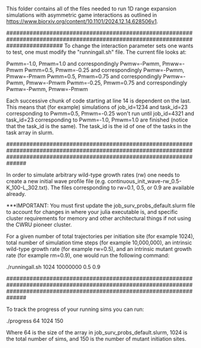 This folder contains all of the files needed to run 1D range expansion simulations with asymmetric game interactions as outlined in https://www.biorxiv.org/content/10.1101/2024.12.14.628506v1.

#################################################################################################################################
To change the interaction parameter sets one wants to test, one must modify the "runningall.sh" file. The current file looks at:

Pwmm=-1.0, Pmwm=1.0 and correspondingly Pwmw=-Pwmm, Pmww=-Pmwm
Pwmm=0.5, Pmwm=-0.25 and correspondingly Pwmw=-Pwmm, Pmww=-Pmwm
Pwmm=0.5, Pmwm=0.75 and correspondingly Pwmw=-Pwmm, Pmww=-Pmwm
Pwmm=-0.25, Pmwm=0.75 and correspondingly Pwmw=-Pwmm, Pmww=-Pmwm

Each successive chunk of code starting at line 14 is dependent on the last. This means that (for example) simulations of job_id=1234 and task_id=23 corresponding to Pwmm=0.5, Pmwm=-0.25 won't run until job_id=4321 and task_id=23 corresponding to Pwmm=-1.0, Pmwm=1.0 are finished (notice that the task_id is the same). The task_id is the id of one of the tasks in the task array in slurm.

##############################################################################################################################################################################

In order to simulate arbitrary wild-type growth rates (rw) one needs to create a new initial wave profile file (e.g. continuous_init_wave-rw_0.5-K_100-L_302.txt).
The files corresponding to rw=0.1, 0.5, or 0.9 are available already. 

***IMPORTANT: You must first update the job_surv_probs_default.slurm file to account for changes in where your julia executable is, and specific cluster requirements for 
memory and other architectural things if not using the CWRU pioneer cluster. 

For a given number of total trajectories per initiation site (for example 1024), total number of simulation time steps (for example 10,000,000),
an intrinsic wild-type growth rate (for example rw=0.5), and an intrinsic mutant growth rate (for example rm=0.9), one would run the following command:

./runningall.sh 1024 10000000 0.5 0.9

##############################################################################################################################################################################

To track the progress of your running sims you can run:

./progress 64 1024 150

Where 64 is the size of the array in job_surv_probs_default.slurm, 1024 is the total number of sims, and 150 is the number of mutant initiation sites.
